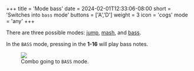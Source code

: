 +++
title = 'Mode bass'
date = 2024-02-01T12:33:06-08:00
short = 'Switches into <code>bass</code> mode'
buttons = ['A','D']
weight = 3
icon = 'cogs'
mode = 'any'
+++




There are three possible modes: [jump](#jump-mode), [mash](#mash-mode), and [bass](#bass-mode). 

In the `BASS` mode, pressing in the **1-16** will play bass notes.


<figure class="imgcombo">
<img loading="lazy" src="/img/mode_bass.webp">
<figcaption>Combo going to <code>BASS</code> mode.</figcaption>
</figure>
